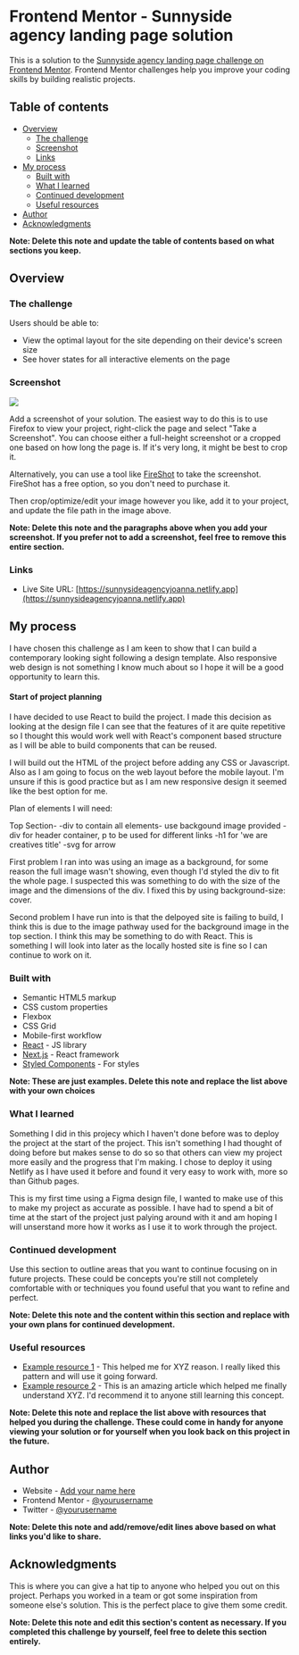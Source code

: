 # Frontend Mentor - Sunnyside agency landing page solution

This is a solution to the [Sunnyside agency landing page challenge on Frontend Mentor](https://www.frontendmentor.io/challenges/sunnyside-agency-landing-page-7yVs3B6ef). Frontend Mentor challenges help you improve your coding skills by building realistic projects.

## Table of contents

- [Overview](#overview)
  - [The challenge](#the-challenge)
  - [Screenshot](#screenshot)
  - [Links](#links)
- [My process](#my-process)
  - [Built with](#built-with)
  - [What I learned](#what-i-learned)
  - [Continued development](#continued-development)
  - [Useful resources](#useful-resources)
- [Author](#author)
- [Acknowledgments](#acknowledgments)

**Note: Delete this note and update the table of contents based on what sections you keep.**

## Overview

### The challenge

Users should be able to:

- View the optimal layout for the site depending on their device's screen size
- See hover states for all interactive elements on the page

### Screenshot

![](./screenshot.jpg)

Add a screenshot of your solution. The easiest way to do this is to use Firefox to view your project, right-click the page and select "Take a Screenshot". You can choose either a full-height screenshot or a cropped one based on how long the page is. If it's very long, it might be best to crop it.

Alternatively, you can use a tool like [FireShot](https://getfireshot.com/) to take the screenshot. FireShot has a free option, so you don't need to purchase it.

Then crop/optimize/edit your image however you like, add it to your project, and update the file path in the image above.

**Note: Delete this note and the paragraphs above when you add your screenshot. If you prefer not to add a screenshot, feel free to remove this entire section.**

### Links

- Live Site URL: [https://sunnysideagencyjoanna.netlify.app](https://sunnysideagencyjoanna.netlify.app)

## My process

I have chosen this challenge as I am keen to show that I can build a contemporary looking sight following a design template. Also responsive web design is not something I know much about so I hope it will be a good opportunity to learn this.

#### Start of project planning

I have decided to use React to build the project. I made this decision as looking at the design file I can see that the features of it are quite repetitive so I thought this would work well with React's component based structure as I will be able to build components that can be reused.

I will build out the HTML of the project before adding any CSS or Javascript. Also as I am going to focus on the web layout before the mobile layout. I'm unsure if this is good practice but as I am new responsive design it seemed like the best option for me.

Plan of elements I will need:

Top Section-
-div to contain all elements- use backgound image provided
-div for header container, p to be used for different links
-h1 for 'we are creatives title'
-svg for arrow

First problem I ran into was using an image as a background, for some reason the full image wasn't showing, even though I'd styled the div to fit the whole page. I suspected this was something to do with the size of the image and the dimensions of the div. I fixed this by using background-size: cover.

Second problem I have run into is that the delpoyed site is failing to build, I think this is due to the image pathway used for the background image in the top section. I think this may be something to do with React. This is something I will look into later as the locally hosted site is fine so I can continue to work on it.

### Built with

- Semantic HTML5 markup
- CSS custom properties
- Flexbox
- CSS Grid
- Mobile-first workflow
- [React](https://reactjs.org/) - JS library
- [Next.js](https://nextjs.org/) - React framework
- [Styled Components](https://styled-components.com/) - For styles

**Note: These are just examples. Delete this note and replace the list above with your own choices**

### What I learned

Something I did in this projecy which I haven't done before was to deploy the project at the start of the project. This isn't something I had thought of doing before but makes sense to do so so that others can view my project more easily and the progress that I'm making. I chose to deploy it using Netlify as I have used it before and found it very easy to work with, more so than Github pages.

This is my first time using a Figma design file, I wanted to make use of this to make my project as accurate as possible. I have had to spend a bit of time at the start of the project just palying around with it and am hoping I will unserstand more how it works as I use it to work through the project.

### Continued development

Use this section to outline areas that you want to continue focusing on in future projects. These could be concepts you're still not completely comfortable with or techniques you found useful that you want to refine and perfect.

**Note: Delete this note and the content within this section and replace with your own plans for continued development.**

### Useful resources

- [Example resource 1](https://www.example.com) - This helped me for XYZ reason. I really liked this pattern and will use it going forward.
- [Example resource 2](https://www.example.com) - This is an amazing article which helped me finally understand XYZ. I'd recommend it to anyone still learning this concept.

**Note: Delete this note and replace the list above with resources that helped you during the challenge. These could come in handy for anyone viewing your solution or for yourself when you look back on this project in the future.**

## Author

- Website - [Add your name here](https://www.your-site.com)
- Frontend Mentor - [@yourusername](https://www.frontendmentor.io/profile/yourusername)
- Twitter - [@yourusername](https://www.twitter.com/yourusername)

**Note: Delete this note and add/remove/edit lines above based on what links you'd like to share.**

## Acknowledgments

This is where you can give a hat tip to anyone who helped you out on this project. Perhaps you worked in a team or got some inspiration from someone else's solution. This is the perfect place to give them some credit.

**Note: Delete this note and edit this section's content as necessary. If you completed this challenge by yourself, feel free to delete this section entirely.**
